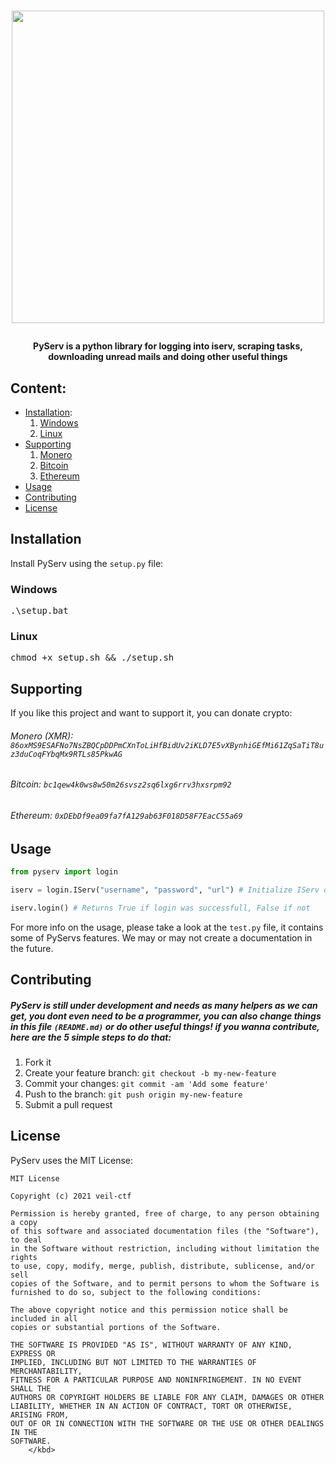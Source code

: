 <kbd><h1 align="center">
<img width="500" src="https://i.imgur.com/UTXOx8r.png">
</h1>

<h4 align="center"> PyServ is a python library for logging into iserv, scraping tasks, downloading unread mails and doing other useful things
</h4>

## Content:

<ul>
<li><a href="#Installation">Installation</a>:
<ol>
    <li><a href="#Windows">Windows</a>
    <li><a href="#Linux">Linux</a>
</ol>
<li><a href="#Supporting">Supporting</a>
<ol>
    <li><a href="#Monero">Monero</a>
    <li><a href="#Bitcoin">Bitcoin</a>
    <li><a href="#Ethereum">Ethereum</a>
</ol>
<li><a href="#Usage">Usage</a>
<li><a href="#Contributing">Contributing</a>
<li><a href="#License">License</a>
</ul>

## Installation

Install PyServ using the `setup.py` file:

### Windows

<kbd>
.\setup.bat
</kbd>

### Linux

<kbd>
chmod +x setup.sh && ./setup.sh
</kbd>

## Supporting

If you like this project and want to support it, you can donate crypto:

###### Monero (XMR): ```86oxMS9ESAFNo7NsZBQCpDDPmCXnToLiHfBidUv2iKLD7E5vXBynhiGEfMi61ZqSaTiT8uz3duCoqFYbqMx9RTLs85PkwAG```

###### Bitcoin: ```bc1qew4k0ws8w50m26svsz2sq6lxg6rrv3hxsrpm92```

###### Ethereum: ```0xDEbDf9ea09fa7fA129ab63F018D58F7EacC55a69```


## Usage

```python
from pyserv import login

iserv = login.IServ("username", "password", "url") # Initialize IServ object "python.login.IServ"

iserv.login() # Returns True if login was successfull, False if not
```

For more info on the usage, please take a look at the `test.py` file, it contains some of PyServs features. We may or may not create a documentation in the future.

## Contributing

##### PyServ is still under development and needs as many helpers as we can get, you dont even need to be a programmer, you can also change things in this file ```(README.md)``` or do other useful things! if you wanna contribute, here are the 5 simple steps to do that:

1. Fork it
2. Create your feature branch: `git checkout -b my-new-feature`
3. Commit your changes: `git commit -am 'Add some feature'`
4. Push to the branch: `git push origin my-new-feature`
5. Submit a pull request

## License

PyServ uses the MIT License:

```
MIT License

Copyright (c) 2021 veil-ctf

Permission is hereby granted, free of charge, to any person obtaining a copy
of this software and associated documentation files (the "Software"), to deal
in the Software without restriction, including without limitation the rights
to use, copy, modify, merge, publish, distribute, sublicense, and/or sell
copies of the Software, and to permit persons to whom the Software is
furnished to do so, subject to the following conditions:

The above copyright notice and this permission notice shall be included in all
copies or substantial portions of the Software.

THE SOFTWARE IS PROVIDED "AS IS", WITHOUT WARRANTY OF ANY KIND, EXPRESS OR
IMPLIED, INCLUDING BUT NOT LIMITED TO THE WARRANTIES OF MERCHANTABILITY,
FITNESS FOR A PARTICULAR PURPOSE AND NONINFRINGEMENT. IN NO EVENT SHALL THE
AUTHORS OR COPYRIGHT HOLDERS BE LIABLE FOR ANY CLAIM, DAMAGES OR OTHER
LIABILITY, WHETHER IN AN ACTION OF CONTRACT, TORT OR OTHERWISE, ARISING FROM,
OUT OF OR IN CONNECTION WITH THE SOFTWARE OR THE USE OR OTHER DEALINGS IN THE
SOFTWARE.
    </kbd>
